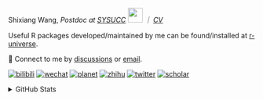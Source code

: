 
<p>Shixiang Wang, <em>Postdoc at <a href="https://sysucc.org.cn/">SYSUCC</a> <img src="https://media.giphy.com/media/WUlplcMpOCEmTGBtBW/giphy.gif" width="30">  ｜ <a href="https://shixiangwang.github.io/cv-shixiang/">CV</a>
</em></p>

Useful R packages developed/maintained by me can be found/installed at [r-universe](https://shixiangwang.r-universe.dev/).

💬 Connect to me by
[discussions](https://github.com/ShixiangWang/self-study/discussions) or [email](mailto:shixiang1994wang@gmail.com). 

[![bilibili](https://img.shields.io/badge/王诗翔-B站-yellow)](https://space.bilibili.com/11553374) [![wechat](https://img.shields.io/badge/王诗翔-微信公众号-important)](https://shixiangwang.github.io/home/logo/qrcode.jpg) [![planet](https://img.shields.io/badge/王诗翔-知识星球-blueviolet)](https://t.zsxq.com/rBqbIei)  [![zhihu](https://img.shields.io/badge/王诗翔-知乎-blue)](https://www.zhihu.com/people/shixiangwang) [![twitter](https://img.shields.io/badge/WangShxiang-twitter-ff69b4)](https://twitter.com/WangShxiang) [![scholar](https://img.shields.io/badge/ShixiangWang-Scholar-00ffff)](https://scholar.google.com/citations?user=FvNp0NkAAAAJ) 

<details>
 
<summary>GitHub Stats</summary>


<!--START_SECTION:waka-->
**🐱 My GitHub Data** 

> 📦 4.3 MB Used in GitHub's Storage 
 > 
> 🏆 974 Contributions in the Year 2023
 > 
> 🚫 Not Opted to Hire
 > 
> 📜 87 Public Repositories 
 > 
> 🔑 26 Private Repositories 
 > 
**I'm an Early 🐤** 

```text
🌞 Morning                1927 commits        ████░░░░░░░░░░░░░░░░░░░░░   15.75 % 
🌆 Daytime                5031 commits        ██████████░░░░░░░░░░░░░░░   41.12 % 
🌃 Evening                4478 commits        █████████░░░░░░░░░░░░░░░░   36.60 % 
🌙 Night                  799 commits         ██░░░░░░░░░░░░░░░░░░░░░░░   06.53 % 
```
📅 **I'm Most Productive on Wednesday** 

```text
Monday                   1869 commits        ████░░░░░░░░░░░░░░░░░░░░░   15.28 % 
Tuesday                  2137 commits        ████░░░░░░░░░░░░░░░░░░░░░   17.47 % 
Wednesday                2197 commits        ████░░░░░░░░░░░░░░░░░░░░░   17.96 % 
Thursday                 1855 commits        ████░░░░░░░░░░░░░░░░░░░░░   15.16 % 
Friday                   2014 commits        ████░░░░░░░░░░░░░░░░░░░░░   16.46 % 
Saturday                 931 commits         ██░░░░░░░░░░░░░░░░░░░░░░░   07.61 % 
Sunday                   1232 commits        ███░░░░░░░░░░░░░░░░░░░░░░   10.07 % 
```


**I Mostly Code in R** 

```text
R                        76 repos            █████████████░░░░░░░░░░░░   51.01 % 
HTML                     20 repos            ███░░░░░░░░░░░░░░░░░░░░░░   13.42 % 
Shell                    9 repos             ██░░░░░░░░░░░░░░░░░░░░░░░   06.04 % 
Rust                     4 repos             █░░░░░░░░░░░░░░░░░░░░░░░░   02.68 % 
TypeScript               1 repo              ░░░░░░░░░░░░░░░░░░░░░░░░░   00.67 % 
```




 Last Updated on 12/09/2023 18:47:30 UTC
<!--END_SECTION:waka-->

> These Readme stats are generated using github action [awesome-readme-stats](https://github.com/anmol098/waka-readme-stats)

-----

**NOTE: Top languages does not indicate my skill level or anything like that. It is just a metric of which languages have been hosted by me on GitHub based on the usage across repositories.**

</details>
